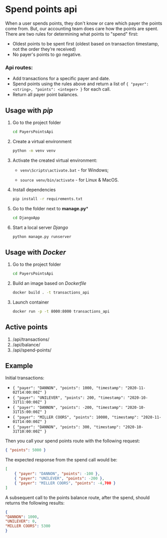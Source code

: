 # Spend points api

When a user spends points, they don't know or care which payer the points come from. But, our accounting team does care how the points are spent. There are two rules for determining what points to "spend" first:
- Oldest points to be spent first (oldest based on transaction timestamp, not the order they’re received)
- No payer's points to go negative.

### Api routes:
- Add transactions for a specific payer and date.
- Spend points using the rules above and return a list of `{ "payer": <string>, "points": <integer> }` for each call.
- Return all payer point balances.

## Usage with ***pip***
1. Go to the project folder
    ```sh
    cd PayersPointsApi
    ```
2. Create a virtual environment
    ```sh
    python -m venv venv
    ```
3. Activate the created virtual environment:
    - `venv\Scripts\activate.bat` - for Windows;
    
    - `source venv/bin/activate` - for Linux & MacOS.
4. Install dependencies
    ```sh
    pip install -r requirements.txt
    ```
5. Go to the folder next to **manage.py***
    ```sh
    cd DjangoApp
    ```
6. Start a local server *Django*
    ```sh
    python manage.py runserver
    ```

## Usage with ***Docker***
1. Go to the project folder
    ```sh
    cd PayersPointsApi
    ```
2. Build an image based on *Dockerfile*
    ```sh
    docker build . -t transactions_api
    ```
3. Launch container
    ```sh
    docker run -p -t 8000:8000 transactions_api
    ```

## Active points

1. /api/transactions/
2. /api/balance/
3. /api/spend-points/

## Example
Initial transactions:
- `{ "payer": "DANNON", "points": 1000, "timestamp": "2020-11-02T14:00:00Z" }`
- `{ "payer": "UNILEVER", "points": 200, "timestamp": "2020-10-31T11:00:00Z" }`
- `{ "payer": "DANNON", "points": -200, "timestamp": "2020-10-31T15:00:00Z" }`
- `{ "payer": "MILLER COORS", "points": 10000, "timestamp": "2020-11-01T14:00:00Z" }`
- `{ "payer": "DANNON", "points": 300, "timestamp": "2020-10-31T10:00:00Z" }`

Then you call your spend points route with the following request:

```json
{ "points": 5000 }
```

The expected response from the spend call would be:

```json
[
    { "payer": "DANNON", "points": -100 },
    { "payer": "UNILEVER", "points": -200 },
    { "payer": "MILLER COORS", "points": -4,700 }
]
```
A subsequent call to the points balance route, after the spend, should returns the following results:

```json
{
"DANNON": 1000,
"UNILEVER": 0,
"MILLER COORS": 5300
}
```
